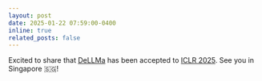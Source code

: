 ```yaml
---
layout: post
date: 2025-01-22 07:59:00-0400
inline: true
related_posts: false
---
```


Excited to share that [DeLLMa](https://dellma.github.io/) has been accepted to [ICLR 2025](https://iclr.cc/). See you in Singapore 🇸🇬!

